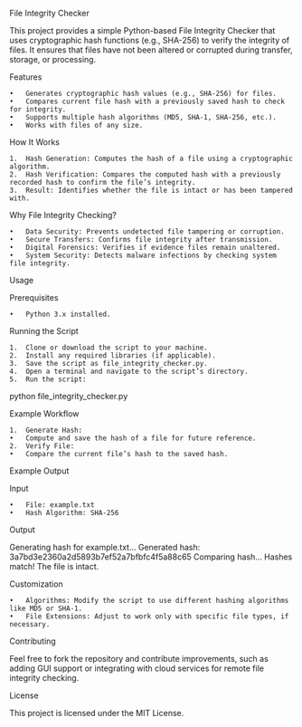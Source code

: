 File Integrity Checker

This project provides a simple Python-based File Integrity Checker that uses cryptographic hash functions (e.g., SHA-256) to verify the integrity of files. It ensures that files have not been altered or corrupted during transfer, storage, or processing.

Features

	•	Generates cryptographic hash values (e.g., SHA-256) for files.
	•	Compares current file hash with a previously saved hash to check for integrity.
	•	Supports multiple hash algorithms (MD5, SHA-1, SHA-256, etc.).
	•	Works with files of any size.

How It Works

	1.	Hash Generation: Computes the hash of a file using a cryptographic algorithm.
	2.	Hash Verification: Compares the computed hash with a previously recorded hash to confirm the file’s integrity.
	3.	Result: Identifies whether the file is intact or has been tampered with.

Why File Integrity Checking?

	•	Data Security: Prevents undetected file tampering or corruption.
	•	Secure Transfers: Confirms file integrity after transmission.
	•	Digital Forensics: Verifies if evidence files remain unaltered.
	•	System Security: Detects malware infections by checking system file integrity.

Usage

Prerequisites

	•	Python 3.x installed.

Running the Script

	1.	Clone or download the script to your machine.
	2.	Install any required libraries (if applicable).
	3.	Save the script as file_integrity_checker.py.
	4.	Open a terminal and navigate to the script’s directory.
	5.	Run the script:

python file_integrity_checker.py



Example Workflow

	1.	Generate Hash:
	•	Compute and save the hash of a file for future reference.
	2.	Verify File:
	•	Compare the current file’s hash to the saved hash.

Example Output

Input

	•	File: example.txt
	•	Hash Algorithm: SHA-256

Output

Generating hash for example.txt...
Generated hash: 3a7bd3e2360a2d5893b7ef52a7bfbfc4f5a88c65
Comparing hash...
Hashes match! The file is intact.

Customization

	•	Algorithms: Modify the script to use different hashing algorithms like MD5 or SHA-1.
	•	File Extensions: Adjust to work only with specific file types, if necessary.

Contributing

Feel free to fork the repository and contribute improvements, such as adding GUI support or integrating with cloud services for remote file integrity checking.

License

This project is licensed under the MIT License.